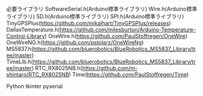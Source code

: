 必要ライブラリ
SoftwareSerial.h(Arduino標準ライブラリ)
Wire.h(Arduino標準ライブラリ)
SD.h(Arduino標準ライブラリ)
SPI.h(Arduino標準ライブラリ)
TinyGPSPlus(https://github.com/mikalhart/TinyGPSPlus/releases)
DallasTemperature.h(https://github.com/milesburton/Arduino-Temperature-Control-Library)
OneWire.h(https://github.com/PaulStoffregen/OneWire)
OneWireNG.h(https://github.com/pstolarz/OneWireNg) MS5837.h(https://github.com/bluerobotics/BlueRobotics_MS5837_Library/tree/master)
TimeLib.h(https://github.com/bluerobotics/BlueRobotics_MS5837_Library/tree/master)
RTC_RX8025NB.h(https://github.com/m-shintaro/RTC_RX8025NB)
Time(https://github.com/PaulStoffregen/Time)


Python
tkinter
pyserial
